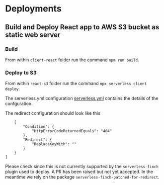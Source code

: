 # Deployments

## Build and Deploy React app to AWS S3 bucket as static web server

### Build

From within `client-react` folder run the command `npm run build`.

### Deploy to S3

From within `react-s3` folder run the command `npx serverless client deploy`.

The serverless.yml configuration [serverless.yml](/react-s3/serverless.yml) contains the details of the confguration.

The redirect configuration should look like this

```[
    {
        "Condition": {
            "HttpErrorCodeReturnedEquals": "404"
        },
        "Redirect": {
            "ReplaceKeyWith": ""
        }
    }
]
```

Please check since this is not currently supported by the `serverless-finch` plugin used to deploy. A PR has been raised but not yet accepted. In the meantime we rely on the package `serverless-finch-patched-for-redirect`.
